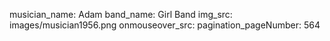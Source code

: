 musician_name: Adam
band_name: Girl Band
img_src: images/musician1956.png
onmouseover_src: 
pagination_pageNumber: 564